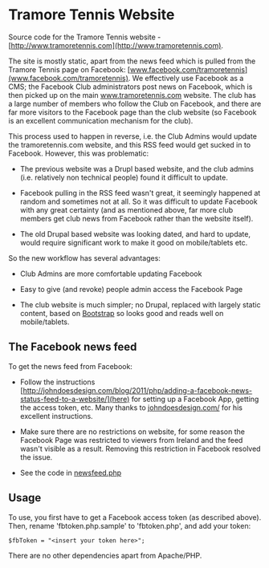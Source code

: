 Tramore Tennis Website
======================

Source code for the Tramore Tennis website - [http://www.tramoretennis.com](http://www.tramoretennis.com).

The site is mostly static, apart from the news feed which is pulled from the Tramore Tennis page on Facebook: [www.facebook.com/tramoretennis](www.facebook.com/tramoretennis). We effectively use Facebook as a CMS; the Facebook Club administrators post news on Facebook, which is then picked up on the main www.tramoretennis.com website. The club has a large number of members who follow the Club on Facebook, and there are far more visitors to the Facebook page than the club website (so Facebook is an excellent communication mechanism for the club). 

This process used to happen in reverse, i.e. the Club Admins would update the tramoretennis.com website, and this RSS feed would get sucked in to Facebook. However, this was problematic:

* The previous website was a Drupl based website, and the club admins (i.e. relatively non technical people) found it difficult to update. 

* Facebook pulling in the RSS feed wasn't great, it seemingly happened at random and sometimes not at all. So it was difficult to update Facebook with any great certainty (and as mentioned above, far more club members get club news from Facebook rather than the website itself).  

* The old Drupal based website was looking dated, and hard to update, would require significant work to make it good on mobile/tablets etc.

So the new workflow has several advantages:

* Club Admins are more comfortable updating Facebook

* Easy to give (and revoke) people admin access the Facebook Page

* The club website is much simpler; no Drupal, replaced with largely static content, based on [Bootstrap](twitter.github.com/bootstrap/) so looks good and reads well on mobile/tablets.


The Facebook news feed
----------------------

To get the news feed from Facebook:

* Follow the instructions [http://johndoesdesign.com/blog/2011/php/adding-a-facebook-news-status-feed-to-a-website/](here) for setting up a Facebook App, getting the access token, etc. Many thanks to [johndoesdesign.com/](http://johndoesdesign.com/) for his excellent instructions.

* Make sure there are no restrictions on website, for some reason the Facebook Page was restricted to viewers from Ireland and the feed wasn't visible as a result. Removing this restriction in Facebook resolved the issue.

* See the code in [newsfeed.php](https://github.com/dberesford/tramoretennis.com/blob/master/newsfeed.php)
 
Usage
-----

To use, you first have to get a Facebook access token (as described above). Then, rename 'fbtoken.php.sample' to 'fbtoken.php', and add your token:
    
    $fbToken = "<insert your token here>";
    
There are no other dependencies apart from Apache/PHP.
 

